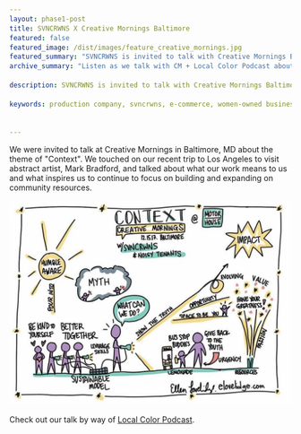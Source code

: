 ```yaml
---
layout: phase1-post
title: SVNCRWNS X Creative Mornings Baltimore
featured: false
featured_image: /dist/images/feature_creative_mornings.jpg
featured_summary: "SVNCRWNS is invited to talk with Creative Mornings Baltimore on the theme of 'Context', their work in the community and what they are planning with the Baltimore Museum of Art x Mark Bradford partnership"
archive_summary: "Listen as we talk with CM + Local Color Podcast about context"

description: SVNCRWNS is invited to talk with Creative Mornings Baltimore on the theme of 'Context', their work in the community and what they are planning with the Baltimore Museum of Art x Mark Bradford partnership

keywords: production company, svncrwns, e-commerce, women-owned businesses, creative team, consulting, business operations, launch my brand, manage my brand, photography, videography, special projects


---
```

We were invited to talk at Creative Mornings in Baltimore, MD about the theme of "Context".  We touched on our recent trip to Los Angeles to visit abstract artist, Mark Bradford, and talked about what our work means to us and what inspires us to continue to focus on building and expanding on community resources.

![SVNCRWNS X Creative Mornings "Context" Keynote](/dist/images/post_creative_mornings.jpg)

Check out our talk by way of [Local Color Podcast](http://www.localcolorpodcast.com/2018/01/26/episode-51-creative-mornings-panel/).
